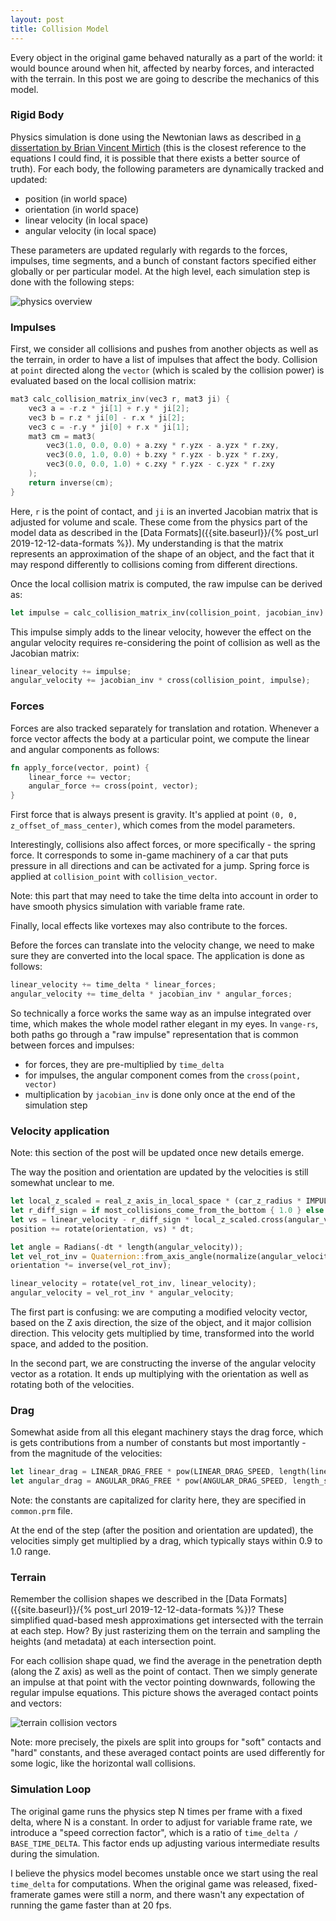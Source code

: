 ```yaml
---
layout: post
title: Collision Model
---
```


Every object in the original game behaved naturally as a part of the world: it would bounce around when hit, affected by nearby forces, and interacted with the terrain. In this post we are going to describe the mechanics of this model.

### Rigid Body

Physics simulation is done using the Newtonian laws as described in [a dissertation by Brian Vincent Mirtich](https://people.eecs.berkeley.edu/~jfc/mirtich/thesis/mirtichThesis.pdf) (this is the closest reference to the equations I could find, it is possible that there exists a better source of truth). For each body, the following parameters are dynamically tracked and updated:
  - position (in world space)
  - orientation (in world space)
  - linear velocity (in local space)
  - angular velocity (in local space)

These parameters are updated regularly with regards to the forces, impulses, time segments, and a bunch of constant factors specified either globally or per particular model. At the high level, each simulation step is done with the following steps:

![physics overview]({{site.baseurl}}/assets/physics-overview.png)

### Impulses

First, we consider all collisions and pushes from another objects as well as the terrain, in order to have a list of impulses that affect the body. Collision at `point` directed along the `vector` (which is scaled by the collision power) is evaluated based on the local collision matrix:

```cpp
mat3 calc_collision_matrix_inv(vec3 r, mat3 ji) {
    vec3 a = -r.z * ji[1] + r.y * ji[2];
    vec3 b = r.z * ji[0] - r.x * ji[2];
    vec3 c = -r.y * ji[0] + r.x * ji[1];
    mat3 cm = mat3(
        vec3(1.0, 0.0, 0.0) + a.zxy * r.yzx - a.yzx * r.zxy,
        vec3(0.0, 1.0, 0.0) + b.zxy * r.yzx - b.yzx * r.zxy,
        vec3(0.0, 0.0, 1.0) + c.zxy * r.yzx - c.yzx * r.zxy
    );
    return inverse(cm);
}
```

Here, `r` is the point of contact, and `ji` is an inverted Jacobian matrix that is adjusted for volume and scale. These come from the physics part of the model data as described in the [Data Formats]({{site.baseurl}}/{% post_url 2019-12-12-data-formats %}). My understanding is that the matrix represents an approximation of the shape of an object, and the fact that it may respond differently to collisions coming from different directions.

Once the local collision matrix is computed, the raw impulse can be derived as:
```rust
let impulse = calc_collision_matrix_inv(collision_point, jacobian_inv) * collision_vector;
```
This impulse simply adds to the linear velocity, however the effect on the angular velocity requires re-considering the point of collision as well as the Jacobian matrix:
```rust
linear_velocity += impulse;
angular_velocity += jacobian_inv * cross(collision_point, impulse);
```

### Forces

Forces are also tracked separately for translation and rotation. Whenever a force vector affects the body at a particular point, we compute the linear and angular components as follows:
```rust
fn apply_force(vector, point) {
	linear_force += vector;
	angular_force += cross(point, vector);
}
```

First force that is always present is gravity. It's applied at point `(0, 0, z_offset_of_mass_center)`, which comes from the model parameters.

Interestingly, collisions also affect forces, or more specifically - the spring force. It corresponds to some in-game machinery of a car that puts pressure in all directions and can be activated for a jump. Spring force is applied at `collision_point` with `collision_vector`.

Note: this part that may need to take the time delta into account in order to have smooth physics simulation with variable frame rate.

Finally, local effects like vortexes may also contribute to the forces.

Before the forces can translate into the velocity change, we need to make sure they are converted into the local space. The application is done as follows:
```rust
linear_velocity += time_delta * linear_forces;
angular_velocity += time_delta * jacobian_inv * angular_forces;
```

So technically a force works the same way as an impulse integrated over time, which makes the whole model rather elegant in my eyes. In `vange-rs`, both paths go through a "raw impulse" representation that is common between forces and impulses:
  - for forces, they are pre-multiplied by `time_delta`
  - for impulses, the angular component comes from the `cross(point, vector)`
  - multiplication by `jacobian_inv` is done only once at the end of the simulation step

### Velocity application

Note: this section of the post will be updated once new details emerge.

The way the position and orientation are updated by the velocities is still somewhat unclear to me.
```rust
let local_z_scaled = real_z_axis_in_local_space * (car_z_radius * IMPULSE_ROLLING_SCALE);
let r_diff_sign = if most_collisions_come_from_the_bottom { 1.0 } else { -1.0 };
let vs = linear_velocity - r_diff_sign * local_z_scaled.cross(angular_velocity);
position += rotate(orientation, vs) * dt;

let angle = Radians(-dt * length(angular_velocity));
let vel_rot_inv = Quaternion::from_axis_angle(normalize(angular_velocity), angle);
orientation *= inverse(vel_rot_inv);

linear_velocity = rotate(vel_rot_inv, linear_velocity);
angular_velocity = vel_rot_inv * angular_velocity;
```

The first part is confusing: we are computing a modified velocity vector, based on the Z axis direction, the size of the object, and it major collision direction. This velocity gets multiplied by time, transformed into the world space, and added to the position.

In the second part, we are constructing the inverse of the angular velocity vector as a rotation. It ends up multiplying with the orientation as well as rotating both of the velocities.

### Drag

Somewhat aside from all this elegant machinery stays the drag force, which is gets contributions from a number of constants but most importantly - from the magnitude of the velocities:
```rust
let linear_drag = LINEAR_DRAG_FREE * pow(LINEAR_DRAG_SPEED, length(linear_velocity));
let angular_drag = ANGULAR_DRAG_FREE * pow(ANGULAR_DRAG_SPEED, length_squared(angular_velocity));
```

Note: the constants are capitalized for clarity here, they are specified in `common.prm` file.

At the end of the step (after the position and orientation are updated), the velocities simply get multiplied by a drag, which typically stays within 0.9 to 1.0 range.

### Terrain

Remember the collision shapes we described in the [Data Formats]({{site.baseurl}}/{% post_url 2019-12-12-data-formats %})? These simplified quad-based mesh approximations get intersected with the terrain at each step. How? By just rasterizing them on the terrain and sampling the heights (and metadata) at each intersection point.

For each collision shape quad, we find the average in the penetration depth (along the Z axis) as well as the point of contact. Then we simply generate an impulse at that point with the vector pointing downwards, following the regular impulse equations. This picture shows the averaged contact points and vectors:

![terrain collision vectors]({{site.baseurl}}/assets/terrain-collision-vectors.jpg)

Note: more precisely, the pixels are split into groups for "soft" contacts and "hard" constants, and these averaged contact points are used differently for some logic, like the horizontal wall collisions.

### Simulation Loop

The original game runs the physics step N times per frame with a fixed delta, where N is a constant. In order to adjust for variable frame rate, we introduce a "speed correction factor", which is a ratio of `time_delta / BASE_TIME_DELTA`. This factor ends up adjusting various intermediate results during the simulation.

I believe the physics model becomes unstable once we start using the real `time_delta` for computations. When the original game was released, fixed-framerate games were still a norm, and there wasn't any expectation of running the game faster than at 20 fps.
